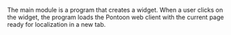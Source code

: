The main module is a program that creates a widget.  When a user clicks on
the widget, the program loads the Pontoon web client with the current page ready for localization in a new tab.

